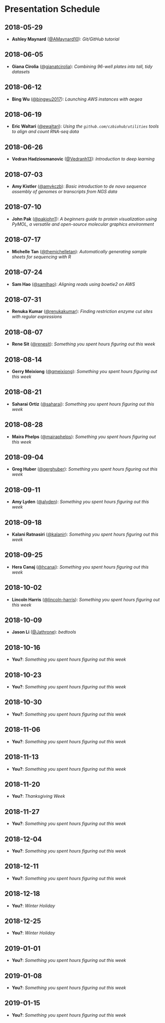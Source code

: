 # Presentation Schedule

## 2018-05-29

- **Ashley Maynard** ([@AMaynard10](https://github.com/AMaynard10)): *Git/GitHub tutorial*

## 2018-06-05

- **Giana Cirolia** ([@gianatcirolia](https://github.com/gianatcirolia)): *Combining 96-well plates into tall, tidy datasets*

## 2018-06-12

- **Bing Wu** ([@bingwu2017](https://github.com/bingwu2017)): *Launching AWS instances with aegea*

## 2018-06-19

- **Eric Waltari** ([@ewaltari](https://github.com/ewaltari)): *Using the `github.com/czbiohub/utilities` tools to align and count RNA-seq data*

## 2018-06-26

- **Vedran Hadziosmanovic** ([@Vedranh13](https://github.com/Vedranh13)): *Introduction to deep learning*

## 2018-07-03

- **Amy Kistler** ([@amykczb](https://github.com/amykczb)): *Basic introduction to de novo sequence assembly of genomes or transcripts from NGS data*

## 2018-07-10

- **John Pak** ([@pakjohn1](https://github.com/pakjohn1)): *A beginners guide to protein visualization using PyMOL, a versatile and open-source molecular graphics environment*

## 2018-07-17

- **Michelle Tan** ([@themichelletan](https://github.com/themichelletan)): *Automatically generating sample sheets for sequencing with R*

## 2018-07-24

- **Sam Hao** ([@samlhao](https://github.com/samlhao)): *Aligning reads using bowtie2 on AWS*

## 2018-07-31

- **Renuka Kumar** ([@renukakumar](https://github.com/renukakumar)): *Finding restriction enzyme cut sites with regular expressions*

## 2018-08-07

- **Rene Sit** ([@renesit](https://github.com/renesit)): *Something you spent hours figuring out this week*

## 2018-08-14

- **Gerry Meixiong** ([@gmeixiong](https://github.com/gmeixiong)): *Something you spent hours figuring out this week*

## 2018-08-21

- **Saharai Ortiz** ([@saharai](https://github.com/saharai)): *Something you spent hours figuring out this week*

## 2018-08-28

- **Maira Phelps** ([@mairaphelps](https://github.com/mairaphelps)): *Something you spent hours figuring out this week*

## 2018-09-04

- **Greg Huber** ([@gerghuber](https://github.com/gerghuber)): *Something you spent hours figuring out this week*

## 2018-09-11

- **Amy Lyden** ([@alyden](https://github.com/alyden)): *Something you spent hours figuring out this week*

## 2018-09-18

- **Kalani Ratnasiri** ([@kalanir](https://github.com/kalanir)): *Something you spent hours figuring out this week*

## 2018-09-25

- **Hera Canaj** ([@hcanaj](https://github.com/hcanaj)): *Something you spent hours figuring out this week*

## 2018-10-02

- **Lincoln Harris** ([@lincoln-harris](https://github.com/lincoln-harris)): *Something you spent hours figuring out this week*

## 2018-10-09

- **Jason Li** ([@Jathrone](https://github.com/Jathrone)): *bedtools*

## 2018-10-16

- **You?**: *Something you spent hours figuring out this week*

## 2018-10-23

- **You?**: *Something you spent hours figuring out this week*

## 2018-10-30

- **You?**: *Something you spent hours figuring out this week*

## 2018-11-06

- **You?**: *Something you spent hours figuring out this week*

## 2018-11-13

- **You?**: *Something you spent hours figuring out this week*

## 2018-11-20

- **You?**: *Thanksgiving Week*

## 2018-11-27

- **You?**: *Something you spent hours figuring out this week*

## 2018-12-04

- **You?**: *Something you spent hours figuring out this week*

## 2018-12-11

- **You?**: *Something you spent hours figuring out this week*

## 2018-12-18

- **You?**: *Winter Holiday*

## 2018-12-25

- **You?**: *Winter Holiday*

## 2019-01-01

- **You?**: *Something you spent hours figuring out this week*

## 2019-01-08

- **You?**: *Something you spent hours figuring out this week*

## 2019-01-15

- **You?**: *Something you spent hours figuring out this week*

